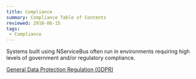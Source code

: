```yaml
---
title: Compliance
summary: Compliance Table of Contents
reviewed: 2018-06-15
tags:
 - Compliance
---
```


Systems built using NServiceBus often run in environments requiring high levels of government and/or regulatory compliance.

[General Data Protection Regulation (GDPR)](nservicebus/compliance/gdpr)